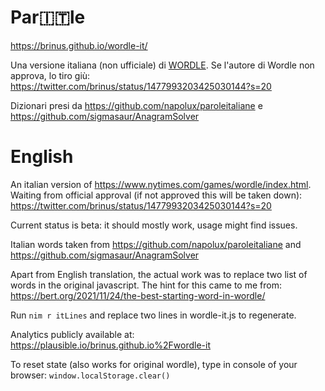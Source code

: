 # Par🇮🇹le

https://brinus.github.io/wordle-it/

Una versione italiana (non ufficiale) di [WORDLE](https://www.nytimes.com/games/wordle/index.html). Se l'autore di Wordle non approva, lo tiro giù: https://twitter.com/brinus/status/1477993203425030144?s=20

Dizionari presi da https://github.com/napolux/paroleitaliane e https://github.com/sigmasaur/AnagramSolver

# English

An italian version of https://www.nytimes.com/games/wordle/index.html. Waiting from official approval (if not approved this will be taken down): https://twitter.com/brinus/status/1477993203425030144?s=20

Current status is beta: it should mostly work, usage might find issues.

Italian words taken from https://github.com/napolux/paroleitaliane and https://github.com/sigmasaur/AnagramSolver

Apart from English translation, the actual work was to replace two list of words in the original javascript. The hint for this came to me from: https://bert.org/2021/11/24/the-best-starting-word-in-wordle/

Run `nim r itLines` and replace two lines in wordle-it.js to regenerate.

Analytics publicly available at: https://plausible.io/brinus.github.io%2Fwordle-it

To reset state (also works for original wordle), type in console of your browser: `window.localStorage.clear()`
